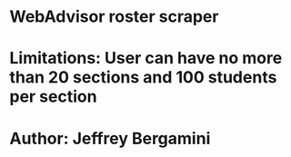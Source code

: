 # WebAdvisor roster scraper
# Limitations: User can have no more than 20 sections and 100 students per section
# Author: Jeffrey Bergamini

